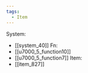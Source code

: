 ```yaml
---
tags:
  - Item
---
```

System:
- [[system_40]]
Fn:
- [[u7000_5_function10]]
- [[u7000_5_function7]]
Item:
- [[item_827]]
